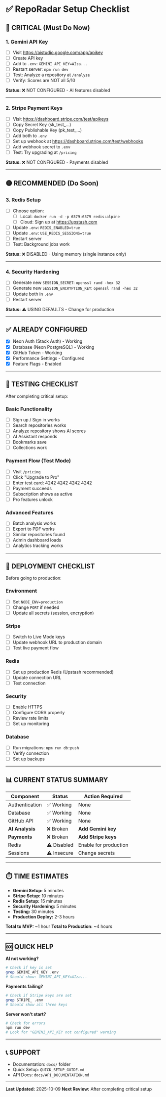 # ✅ RepoRadar Setup Checklist

## 🚨 CRITICAL (Must Do Now)

### 1. Gemini API Key
- [ ] Visit https://aistudio.google.com/app/apikey
- [ ] Create API key
- [ ] Add to `.env`: `GEMINI_API_KEY=AIza...`
- [ ] Restart server: `npm run dev`
- [ ] Test: Analyze a repository at `/analyze`
- [ ] Verify: Scores are NOT all 5/10

**Status:** ❌ NOT CONFIGURED - AI features disabled

---

### 2. Stripe Payment Keys
- [ ] Visit https://dashboard.stripe.com/test/apikeys
- [ ] Copy Secret Key (sk_test_...)
- [ ] Copy Publishable Key (pk_test_...)
- [ ] Add both to `.env`
- [ ] Set up webhook at https://dashboard.stripe.com/test/webhooks
- [ ] Add webhook secret to `.env`
- [ ] Test: Try upgrading at `/pricing`

**Status:** ❌ NOT CONFIGURED - Payments disabled

---

## 🟡 RECOMMENDED (Do Soon)

### 3. Redis Setup
- [ ] Choose option:
  - [ ] Local: `docker run -d -p 6379:6379 redis:alpine`
  - [ ] Cloud: Sign up at https://upstash.com
- [ ] Update `.env`: `REDIS_ENABLED=true`
- [ ] Update `.env`: `USE_REDIS_SESSIONS=true`
- [ ] Restart server
- [ ] Test: Background jobs work

**Status:** ❌ DISABLED - Using memory (single instance only)

---

### 4. Security Hardening
- [ ] Generate new `SESSION_SECRET`: `openssl rand -hex 32`
- [ ] Generate new `SESSION_ENCRYPTION_KEY`: `openssl rand -hex 32`
- [ ] Update both in `.env`
- [ ] Restart server

**Status:** ⚠️ USING DEFAULTS - Change for production

---

## ✅ ALREADY CONFIGURED

- [x] Neon Auth (Stack Auth) - Working
- [x] Database (Neon PostgreSQL) - Working
- [x] GitHub Token - Working
- [x] Performance Settings - Configured
- [x] Feature Flags - Enabled

---

## 📝 TESTING CHECKLIST

After completing critical setup:

### Basic Functionality
- [ ] Sign up / Sign in works
- [ ] Search repositories works
- [ ] Analyze repository shows AI scores
- [ ] AI Assistant responds
- [ ] Bookmarks save
- [ ] Collections work

### Payment Flow (Test Mode)
- [ ] Visit `/pricing`
- [ ] Click "Upgrade to Pro"
- [ ] Enter test card: 4242 4242 4242 4242
- [ ] Payment succeeds
- [ ] Subscription shows as active
- [ ] Pro features unlock

### Advanced Features
- [ ] Batch analysis works
- [ ] Export to PDF works
- [ ] Similar repositories found
- [ ] Admin dashboard loads
- [ ] Analytics tracking works

---

## 🚀 DEPLOYMENT CHECKLIST

Before going to production:

### Environment
- [ ] Set `NODE_ENV=production`
- [ ] Change `PORT` if needed
- [ ] Update all secrets (session, encryption)

### Stripe
- [ ] Switch to Live Mode keys
- [ ] Update webhook URL to production domain
- [ ] Test live payment flow

### Redis
- [ ] Set up production Redis (Upstash recommended)
- [ ] Update connection URL
- [ ] Test connection

### Security
- [ ] Enable HTTPS
- [ ] Configure CORS properly
- [ ] Review rate limits
- [ ] Set up monitoring

### Database
- [ ] Run migrations: `npm run db:push`
- [ ] Verify connection
- [ ] Set up backups

---

## 📊 CURRENT STATUS SUMMARY

| Component | Status | Action Required |
|-----------|--------|-----------------|
| Authentication | ✅ Working | None |
| Database | ✅ Working | None |
| GitHub API | ✅ Working | None |
| **AI Analysis** | ❌ Broken | **Add Gemini key** |
| **Payments** | ❌ Broken | **Add Stripe keys** |
| Redis | ⚠️ Disabled | Enable for production |
| Sessions | ⚠️ Insecure | Change secrets |

---

## ⏱️ TIME ESTIMATES

- **Gemini Setup:** 5 minutes
- **Stripe Setup:** 10 minutes
- **Redis Setup:** 15 minutes
- **Security Hardening:** 5 minutes
- **Testing:** 30 minutes
- **Production Deploy:** 2-3 hours

**Total to MVP:** ~1 hour
**Total to Production:** ~4 hours

---

## 🆘 QUICK HELP

**AI not working?**
```bash
# Check if key is set
grep GEMINI_API_KEY .env
# Should show: GEMINI_API_KEY=AIza...
```

**Payments failing?**
```bash
# Check if Stripe keys are set
grep STRIPE_ .env
# Should show all three keys
```

**Server won't start?**
```bash
# Check for errors
npm run dev
# Look for "GEMINI_API_KEY not configured" warning
```

---

## 📞 SUPPORT

- Documentation: `docs/` folder
- Quick Setup: `QUICK_SETUP_GUIDE.md`
- API Docs: `docs/API_DOCUMENTATION.md`

---

**Last Updated:** 2025-10-09
**Next Review:** After completing critical setup
